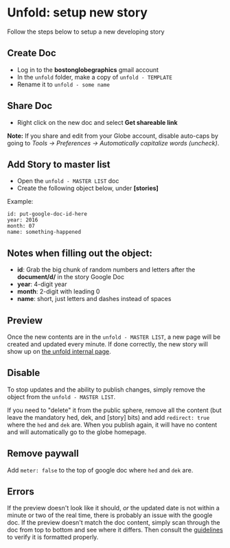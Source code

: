 # Unfold: setup new story

Follow the steps below to setup a new developing story

## Create Doc
* Log in to the **bostonglobegraphics** gmail account
* In the `unfold` folder, make a copy of `unfold - TEMPLATE`
* Rename it to `unfold - some name`

## Share Doc
* Right click on the new doc and select **Get shareable link**

**Note:** If you share and edit from your Globe account, disable auto-caps by going to *Tools -> Preferences -> Automatically capitalize words (uncheck)*.

## Add Story to master list
* Open the `unfold - MASTER LIST` doc
* Create the following object below, under **[stories]** 

Example:
```
id: put-google-doc-id-here
year: 2016
month: 07
name: something-happened
```

## Notes when filling out the object:
* **id**: Grab the big chunk of random numbers and letters after the **document/d/** in the story Google Doc
* **year**: 4-digit year
* **month**: 2-digit with leading 0
* **name**: short, just letters and dashes instead of spaces

## Preview
Once the new contents are in the `unfold - MASTER LIST`, a new page will be created and updated every minute. If done correctly, the new story will show up on [the unfold internal page](http://unfold.bostonglobe.com).

## Disable
To stop updates and the ability to publish changes, simply remove the object from the `unfold - MASTER LIST`.

If you need to "delete" it from the public sphere, remove all the content (but leave the mandatory hed, dek, and [story] bits) and add `redirect: true` where the `hed` and `dek` are. When you publish again, it will have no content and will automatically go to the globe homepage.

## Remove paywall
Add `meter: false` to the top of google doc where `hed` and `dek` are.

## Errors 
If the preview doesn't look like it should, *or* the updated date is not within a minute or two of the real time, there is probably an issue with the google doc. If the preview doesn't match the doc content, simply scan through the doc from top to bottom and see where it differs. Then consult the [guidelines](../guidelines) to verify it is formatted properly. 
